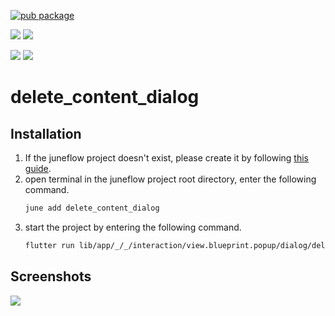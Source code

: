 [![pub package](https://img.shields.io/pub/v/delete_content_dialog.svg)](https://pub.dartlang.org/packages/delete_content_dialog)

[![](https://img.shields.io/badge/Module-Hub-007bff?style=for-the-badge&logo=flutter)](https://module.juneflow.org/)
[![](https://img.shields.io/badge/View-Hub-007bff?style=for-the-badge&logo=flutter)](https://view.juneflow.org/)

[![](https://img.shields.io/badge/DISCORD-JOIN%20SERVER-5663F7?style=for-the-badge&logo=discord&logoColor=white)](https://discord.gg/zXXHvAXCug)
[![](https://img.shields.io/badge/KakaoTalk-Join%20Room-FEE500?style=for-the-badge&logo=kakao)](https://open.kakao.com/o/gEwrffbg)
# delete_content_dialog

##  Installation
1. If the juneflow project doesn't exist, please create it by following [this guide](https://doc.juneflow.org/).
2. open terminal in the juneflow project root directory, enter the following command.
    ```bash
    june add delete_content_dialog
    ```
3. start the project by entering the following command.
    ```bash
    flutter run lib/app/_/_/interaction/view.blueprint.popup/dialog/delete_content_dialog/usage.dart -d chrome
    ```

## Screenshots
![](https://github.com/juneview-songdo/delete_content_dialog/assets/21379657/78c11b69-e831-4882-8cbb-dfa47bf39cbb)

